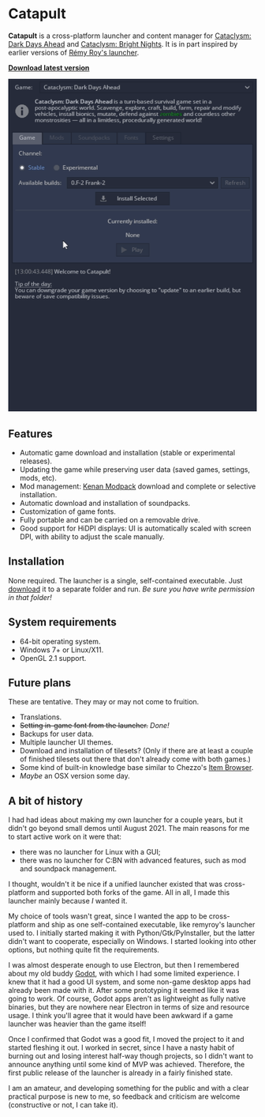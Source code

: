 # Catapult

**Catapult** is a cross-platform launcher and content manager for [Cataclysm: Dark Days Ahead](https://github.com/CleverRaven/Cataclysm-DDA) and [Cataclysm: Bright Nights](https://github.com/cataclysmbnteam/Cataclysm-BN). It is in part inspired by earlier versions of [Rémy Roy's launcher](https://github.com/remyroy/CDDA-Game-Launcher).

[**Download latest version**](https://github.com/qrrk/Catapult/releases/latest)



![Catapult UI](catapult_ui.gif)

## Features

- Automatic game download and installation (stable or experimental releases).
- Updating the game while preserving user data (saved games, settings, mods, etc).
- Mod management: [Kenan Modpack](https://github.com/Kenan2000/CDDA-Kenan-Modpack) download and complete or selective installation.
- Automatic download and installation of soundpacks.
- Customization of game fonts.
- Fully portable and can be carried on a removable drive.
- Good support for HiDPI displays: UI is automatically scaled with screen DPI, with ability to adjust the scale manually.

## Installation

None required. The launcher is a single, self-contained executable. Just [download](https://github.com/qrrk/Catapult/releases) it to a separate folder and run. *Be sure you have write permission in that folder!*

## System requirements

- 64-bit operating system.
- Windows 7+ or Linux/X11.
- OpenGL 2.1 support.

## Future plans

These are tentative. They may or may not come to fruition.

- Translations.
- ~~Setting in-game font from the launcher.~~ *Done!*
- Backups for user data.
- Multiple launcher UI themes.
- Download and installation of tilesets?
  (Only if there are at least a couple of finished tilesets out there that don't already come with both games.)
- Some kind of built-in knowledge base similar to Chezzo's [Item Browser](http://www.cdda-trunk.chezzo.com/).
- *Maybe* an OSX version some day.

## A bit of history

I had had ideas about making my own launcher for a couple years, but it didn't go beyond small demos until August 2021. The main reasons for me to start active work on it were that:

- there was no launcher for Linux with a GUI;
- there was no launcher for C:BN with advanced features, such as mod and soundpack management.

I thought, wouldn't it be nice if a unified launcher existed that was cross-platform and supported both forks of the game. All in all, I made this launcher mainly because *I* wanted it.

My choice of tools wasn't great, since I wanted the app to be cross-platform and ship as one self-contained executable, like remyroy's launcher used to. I initially started making it with Python/Gtk/PyInstaller, but the latter didn't want to cooperate, especially on Windows. I started looking into other options, but nothing quite fit the requirements.

I was almost desperate enough to use Electron, but then I remembered about my old buddy [Godot](https://godotengine.org/), with which I had some limited experience. I knew that it had a good UI system, and some non-game desktop apps had already been made with it. After some prototyping it seemed like it was going to work. Of course, Godot apps aren't as lightweight as fully native binaries, but they are nowhere near Electron in terms of size and resource usage. I think you'll agree that it would have been awkward if a game launcher was heavier than the game itself!

Once I confirmed that Godot was a good fit, I moved the project to it and started fleshing it out. I worked in secret, since I have a nasty habit of burning out and losing interest half-way though projects, so I didn't want to announce anything until some kind of MVP was achieved. Therefore, the first public release of the launcher is already in a fairly finished state.

I am an amateur, and developing something for the public and with a clear practical purpose is new to me, so feedback and criticism are welcome (constructive or not, I can take it).
